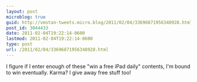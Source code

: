 ```yaml
---
layout: post
microblog: true
guid: http://vmstan-tweets.micro.blog/2011/02/04/33696871956348928.html
post_id: 3044433
date: 2011-02-04T19:22:14-0600
lastmod: 2011-02-04T19:22:14-0600
type: post
url: /2011/02/04/33696871956348928.html
---
```

I figure if I enter enough of these "win a free iPad daily" contents, I'm bound to win eventually. Karma? I give away free stuff too!
